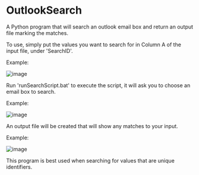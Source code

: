 # OutlookSearch
A Python program that will search an outlook email box and return an output file marking the matches.

To use, simply put the values you want to search for in Column A of the input file, under 'SearchID'.

Example:

![image](https://github.com/user-attachments/assets/cd69d785-6b99-4933-adbd-e34050392c3a)

Run 'runSearchScript.bat' to execute the script, it will ask you to choose an email box to search. 

Example:

![image](https://github.com/user-attachments/assets/c355907e-391e-4d74-8528-d52a3e08bb2a)

An output file will be created that will show any matches to your input. 

Example:

![image](https://github.com/user-attachments/assets/78cbf6db-7edb-4734-b33b-37ac4ce1d912)

This program is best used when searching for values that are unique identifiers.
